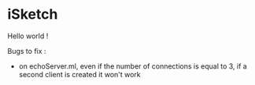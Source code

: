 iSketch
=======

Hello world !

Bugs to fix :
- on echoServer.ml, even if the number of connections is equal to 3, if a second client is created it won't work